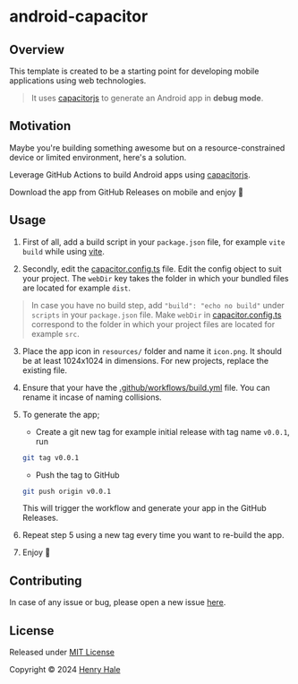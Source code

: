 # android-capacitor

## Overview
This template is created to be a starting point for developing mobile
applications using web technologies.

>It uses [capacitorjs](https://capacitorjs.com) to generate an Android app in **debug mode**.

## Motivation
Maybe you're building something awesome but on a resource-constrained device or limited environment, here's a solution.

Leverage GitHub Actions to build Android apps using [capacitorjs](https://capacitorjs.com). 

Download the app from GitHub Releases on mobile and enjoy :rocket:

## Usage

1. First of all, add a build script in your `package.json` file, for example `vite build` while using [vite](https://vitejs.dev). 

2. Secondly, edit the [capacitor.config.ts](./capacitor.config.ts) file.
Edit the config object to suit your project. The `webDir` key takes the folder in which your bundled files are located for example `dist`.

>In case you have no build step, add `"build": "echo no build"` under `scripts` in your `package.json` file. Make `webDir` in [capacitor.config.ts](./capacitor.config.ts) correspond to the folder in which your project files are located for example `src`.

3. Place the app icon in `resources/` folder and name it `icon.png`. It should be at least 1024x1024 in dimensions. For new projects, replace the existing file.

4. Ensure that your have the [.github/workflows/build.yml](.github/workflows/build.yml) file. You can rename it incase of naming collisions.

5. To generate the app;

   - Create a git new tag for example initial release with tag name `v0.0.1`, run

    ```sh
    git tag v0.0.1
    ```

   - Push the tag to GitHub
 
    ```sh
    git push origin v0.0.1
    ```

    This will trigger the workflow and generate your app in the GitHub Releases.

6. Repeat step 5 using a new tag every time you want to re-build the app.

7. Enjoy :rocket:

## Contributing
In case of any issue or bug, please open a new issue [here](https://github.com/henryhale/android-capacitor/issues/new).

## License

Released under [MIT License](./LICENSE.md)

Copyright &copy; 2024 [Henry Hale](https://github.com/henryhale)
